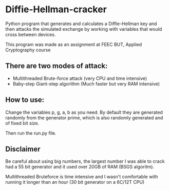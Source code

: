 # Diffie-Hellman-cracker
Python program that generates and calculates a Diffie-Hellman key and then attacks the simulated exchange by working with variables that would cross between devices.

This program was made as an assignment at FEEC BUT, Applied Cryptography course

## There are two modes of attack:
- Multithreaded Brute-force attack (very CPU and time intensive)
- Baby-step Giant-step algorithm (Much faster but very RAM intensive)

## How to use:
Change the variables p, g, a, b as you need. By default they are generated randomly from the generator prime, which is also randomly generated and of fixed bit size.

Then run the run.py file.

## Disclaimer
Be careful about using big numbers, the largest number I was able to crack had a 55 bit generator and it used over 20GB of RAM (BSGS algoritm). 

Multithreaded Bruteforce is time intensive and I wasn't comfortable with running it longer than an hour (30 bit generator on a 6C/12T CPU)
